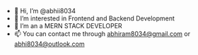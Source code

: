 - 👋 Hi, I’m @abhii8034
- 👀 I’m interested in Frontend and Backend Development
- 🌱 I’m an a MERN STACK DEVELOPER
- 📫 You can contact me through abhiram8034@gmail.com or abhi8034@outlook.com

<!---
abhii8034/abhii8034 is a ✨ special ✨ repository because its `README.md` (this file) appears on your GitHub profile.
You can click the Preview link to take a look at your changes.
--->
